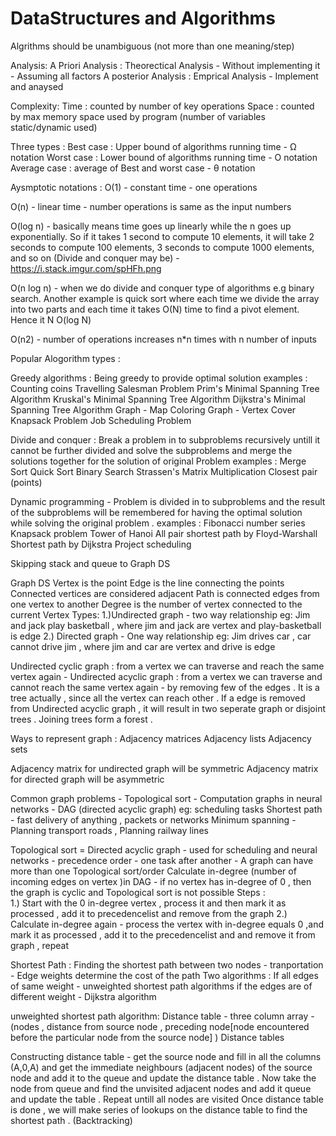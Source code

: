 # DataStructures and Algorithms

Algrithms should be unambiguous (not more than one meaning/step)

Analysis:
A Priori Analysis : Theorectical Analysis - Without implementing it - Assuming all factors
A posterior Analysis : Emprical Analysis - Implement and anaysed

Complexity:
Time : counted by number of key operations
Space : counted by max memory space used by program (number of variables static/dynamic used)


Three types :
 Best case : Upper bound of algorithms running time -  Ω notation
 Worst case : Lower bound of algorithms running time - O notation
 Average case : average of Best and worst case - θ notation

Aysmptotic notations :
O(1) - constant time - one operations

O(n) - linear time - number operations is same as the input numbers

O(log n) -  basically means time goes up linearly while the n goes up exponentially. So if it takes 1 second to compute 10 elements, it will take 2 seconds to compute 100 elements, 3 seconds to compute 1000 elements, and so on (Divide and conquer may be) - https://i.stack.imgur.com/spHFh.png

O(n log n) -  when we do divide and conquer type of algorithms e.g binary search. Another example is quick sort where each time we divide the array into two parts and each time it takes
O(N) time to find a pivot element. Hence it  N O(log N)

O(n2) - number of operations increases n*n times with n number of inputs


Popular Alogorithm types :

Greedy algorithms : Being greedy to provide optimal solution
examples :
Counting coins
Travelling Salesman Problem
Prim's Minimal Spanning Tree Algorithm
Kruskal's Minimal Spanning Tree Algorithm
Dijkstra's Minimal Spanning Tree Algorithm
Graph - Map Coloring
Graph - Vertex Cover
Knapsack Problem
Job Scheduling Problem

Divide and conquer : Break a problem in to subproblems recursively untill it cannot be further divided and solve the subproblems and merge the solutions together for the solution of original Problem
examples :
Merge Sort
Quick Sort
Binary Search
Strassen's Matrix Multiplication
Closest pair (points)

Dynamic programming - Problem is divided in to subproblems and the result of the subproblems will be remembered for having the optimal solution while solving the original problem .
examples :
Fibonacci number series
Knapsack problem
Tower of Hanoi
All pair shortest path by Floyd-Warshall
Shortest path by Dijkstra
Project scheduling


Skipping stack and queue to Graph DS

Graph DS
Vertex is the point
Edge is the line connecting the points  
Connected vertices are considered adjacent
Path is connected edges from one vertex to another
Degree is the number of vertex connected to the current Vertex
Types:
1.)Undirected graph - two way relationship eg: Jim and jack play basketball , where jim and jack are vertex and play-basketball is edge
2.) Directed graph - One way relationship eg: Jim drives car ,  car cannot drive jim , where jim and car are vertex and drive is edge

Undirected cyclic  graph : from a  vertex we can traverse and reach the same vertex again -
Undirected acyclic  graph : from a  vertex we can traverse and cannot reach the same vertex again - by removing few of the edges . It is a tree actually , since all the vertex can reach other .
If a edge is removed from Undirected acyclic graph , it will result in two seperate graph or disjoint trees .
Joining trees form a forest .


Ways to represent graph :
Adjacency matrices
Adjacency lists
Adjacency sets


Adjacency  matrix for undirected graph will be symmetric
Adjacency  matrix for directed graph will be asymmetric


Common graph problems -
Topological sort - Computation graphs in neural networks - DAG (directed acyclic graph)   eg: scheduling tasks
Shortest path - fast delivery of anything , packets or networks
Minimum spanning - Planning transport roads , Planning railway lines

Topological sort = Directed acyclic graph - used for scheduling and neural networks - precedence order - one task after another - A graph can have more than one Topological sort/order
Calculate in-degree (number of incoming edges on vertex )in DAG - if no vertex has in-degree of 0 , then the graph is cyclic and Topological sort is not possible
Steps :  
1.) Start with the 0 in-degree vertex , process it and then mark it as processed , add it to precedencelist and remove from the graph
2.) Calculate in-degree again - process the vertex with in-degree equals 0 ,and mark it as processed , add it to the precedencelist and  and remove it from graph , repeat


Shortest Path :
Finding the shortest path between two nodes - tranportation  -
Edge weights determine the cost of the path
Two algorithms :
If all edges of same weight - unweighted shortest path algorithms
if the edges are of different weight - Dijkstra algorithm

unweighted shortest path algorithm:
Distance table - three column array - (nodes , distance from source node , preceding node[node encountered before the particular node from the source node] )
Distance tables

Constructing distance table - get the source node and fill in all the columns (A,0,A) and get the immediate neighbours (adjacent nodes) of the source node and add it to the queue and update the distance table . Now take the node from queue and find the unvisited adjacent nodes and add it queue and update the table . Repeat untill all nodes are visited 
Once distance table is done , we will make series of lookups on the distance table to find the shortest path . (Backtracking)
